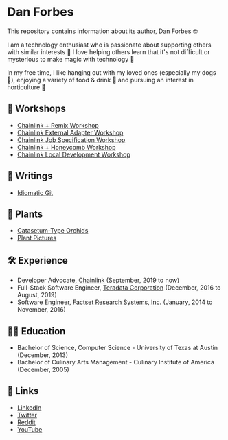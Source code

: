 # Dan Forbes

This repository contains information about its author, Dan Forbes :nerd_face:

I am a technology enthusiast who is passionate about supporting others with similar interests :handshake: I love
helping others learn that it's not difficult or mysterious to make magic with technology :rocket:

In my free time, I like hanging out with my loved ones (especially my dogs :dog:), enjoying a variety of food & drink
:clinking_glasses: and pursuing an interest in horticulture :seedling:

## :movie_camera: Workshops

- [Chainlink + Remix Workshop](https://docs.google.com/document/d/e/2PACX-1vTfuGrmqJO_il0PzZY5iU5_HtmiEExu5t7XHzrj6rRVKZnOdvy3fUJzlIlTgd-FMrUl2A-9T9ndP7Nj/pub)
- [Chainlink External Adapter Workshop](https://docs.google.com/document/d/e/2PACX-1vSlbBgXHatt1XOPthCHdJG2MlVP0Te9254kxLiCAE7R3yggzlwuVbPH5U8TSc1AjSCqy11ovhPPcQXL/pub)
- [Chainlink Job Specification Workshop](https://docs.google.com/document/d/e/2PACX-1vSjDxpyN7UMIjXeLC-kJy1-NNX5csI5bxq7vR8uAzt-9iSCd5AXsK_gWWXI2i_eKsZeADEMO9xZnMRP/pub)
- [Chainlink + Honeycomb Workshop](https://docs.google.com/document/d/e/2PACX-1vQzTVNGbLLrEVLMzf0pXbsvG_AFtFSDMmBfzngZtdNVsqr1mmEBcJN4-IF7qgrlZF4NjXAaZOV8bYiN/pub)
- [Chainlink Local Development Workshop](https://docs.google.com/document/d/e/2PACX-1vTHVZMteeUmPjQgcG2kaZOxnYTGSbS2ZHy-toB7Pqbbjwjfrs_irtMPs329oVO7M6u9qH8W2ssWKVUC/pub)

## :memo: Writings

- [Idiomatic Git](https://docs.google.com/document/u/1/d/e/2PACX-1vTyWJ2WZ4EAum_Cgf9athuJFkoaCCWue_56Ep9liKBzHGxYLPI1arTdDyxr1rk6iix7d6w8504x83Kg/pub)

## :seedling: Plants
- [Catasetum-Type Orchids](https://docs.google.com/presentation/d/e/2PACX-1vTs9lznFnMZoibRB1B3RRkCm1ugosPnV8tVBlVImOXoa0gQfVBstemobLRgCIG7290Mz9iZmjMhScJ2/pub?start=false&loop=true&delayms=5000)
- [Plant Pictures](https://photos.app.goo.gl/ws4CejPhtuAnFcFa6)

## :hammer_and_wrench: Experience

- Developer Advocate, [Chainlink](https://chain.link/) (September, 2019 to now)
- Full-Stack Software Engineer, [Teradata Corporation](https://www.teradata.com/) (December, 2016 to August, 2019)
- Software Engineer, [Factset Research Systems, Inc.](https://www.factset.com/) (January, 2014 to November, 2016)

## :man_student: Education

- Bachelor of Science, Computer Science - University of Texas at Austin (December, 2013)
- Bachelor of Culinary Arts Management - Culinary Institute of America (December, 2005)

## :link: Links

- [LinkedIn](https://www.linkedin.com/in/danfforbes/)
- [Twitter](https://twitter.com/danforbesdev)
- [Reddit](https://www.reddit.com/user/danforbesdev)
- [YouTube](https://www.youtube.com/channel/UC-Z9fvZ1KNzaantH2rf3oxA)
